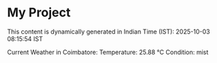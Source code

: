# My Project

This content is dynamically generated in Indian Time (IST): 2025-10-03 08:15:54 IST


Current Weather in Coimbatore:
Temperature: 25.88 °C
Condition: mist
